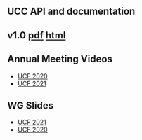 ## UCC API and documentation

## v1.0 [pdf](api/v1.0/pdf/ucc.pdf) [html](api/v1.0/html/index.html)


## Annual Meeting Videos
* [UCF 2020]()
* [UCF 2021](https://www.youtube.com/watch?v=KyV4AKy0tUs)

## WG Slides
* [UCF 2021](slides/ucc_am_2021.pdf) 
* [UCF 2020](slides/ucc_am_2020.pdf)




